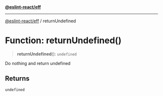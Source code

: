[**@eslint-react/eff**](../README.md)

***

[@eslint-react/eff](../README.md) / returnUndefined

# Function: returnUndefined()

> **returnUndefined**(): `undefined`

Do nothing and return undefined

## Returns

`undefined`
